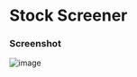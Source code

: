 # Stock Screener

### Screenshot
![image](https://user-images.githubusercontent.com/8179746/79635972-a739e480-8174-11ea-8c88-db71f964d8ed.png)
